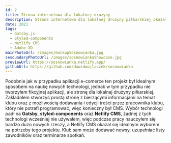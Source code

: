 ```yaml
---
id: 2
title: Strona internetowa dla lokalnej drużyny
description: Strona internetowa dla lokalnej drużyny piłkarskiej okazała się idealnym projektem do nauki Gatsby.js oraz styled-components.
date: 2021
tags:
  - Gatsby.js
  - Styled-components
  - Netlify CMS
  - Adobe XD
mainPhotoUrl: /images/mockupSosnowianka.jpg
sesoundaryPhotoUrl: /images/sosnowiankaShowcase.jpg
previewUrl: https://sosnowianka.netlify.app/
githubUrl: https://github.com/dawidwojtaszek/sosnowianka
---
```


Podobnie jak w przypadku aplikacji e-comerce ten projekt był idealnym sposobem na naukę nowych technologi, jednak w tym przypadku nie tworzyłem fikcyjnej aplikacji, ale stronę dla lokalnej drużyny piłkarskiej. Zakładałem stworzyć prostą stronę z bierzącymi informacjami na temat klubu oraz z możliwością dodawania i edycji treści przez pracownika klubu, który nie potrafi programować, więc konieczny był CMS. Wybór technologi padł na **Gatsby**, **styled-components** oraz **Netlify CMS**, żadnej z tych technologi wcześniej nie używałem, więc podczas pracy nauczyłem się bardzo dużo nowych rzeczy, a Netlify CMS okazał się idealnym wyborem na potrzeby tego projektu. Klub sam może dodawać newsy, uzupełniać listy zawodników oraz terminarze spotkań.
